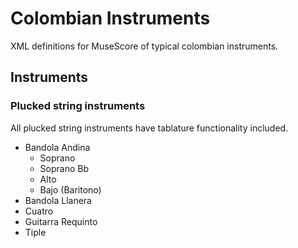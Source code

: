 # Colombian Instruments
XML definitions for MuseScore of typical colombian instruments.

## Instruments

### Plucked string instruments

All plucked string instruments have tablature functionality included.

* Bandola Andina
  * Soprano
  * Soprano Bb
  * Alto 
  * Bajo (Baritono)
* Bandola Llanera
* Cuatro
* Guitarra Requinto
* Tiple
